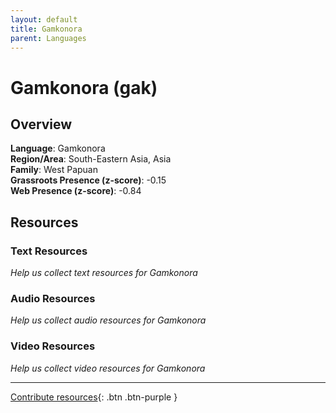 ```yaml
---
layout: default
title: Gamkonora
parent: Languages
---
```


# Gamkonora (gak)

## Overview

**Language**: Gamkonora  
**Region/Area**: South-Eastern Asia, Asia  
**Family**: West Papuan  
**Grassroots Presence (z-score)**: -0.15  
**Web Presence (z-score)**: -0.84  

## Resources

### Text Resources
*Help us collect text resources for Gamkonora*

### Audio Resources
*Help us collect audio resources for Gamkonora*

### Video Resources
*Help us collect video resources for Gamkonora*

---

[Contribute resources](https://forms.office.com/e/1SfLJx3u1r){: .btn .btn-purple }
